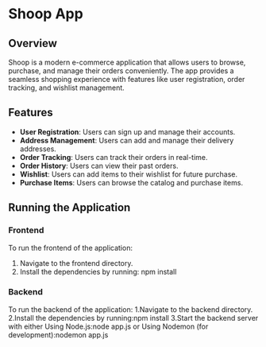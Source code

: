 # Shoop App

## Overview
Shoop is a modern e-commerce application that allows users to browse, purchase, and manage their orders conveniently. The app provides a seamless shopping experience with features like user registration, order tracking, and wishlist management.

## Features
- **User Registration**: Users can sign up and manage their accounts.
- **Address Management**: Users can add and manage their delivery addresses.
- **Order Tracking**: Users can track their orders in real-time.
- **Order History**: Users can view their past orders.
- **Wishlist**: Users can add items to their wishlist for future purchase.
- **Purchase Items**: Users can browse the catalog and purchase items.

## Running the Application

### Frontend
To run the frontend of the application:
1. Navigate to the frontend directory.
2. Install the dependencies by running: npm install

### Backend
To run the backend of the application:
1.Navigate to the backend directory.
2.Install the dependencies by running:npm install 
3.Start the backend server with either Using Node.js:node app.js or Using Nodemon (for development):nodemon app.js
